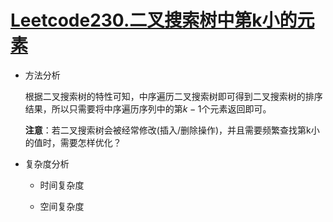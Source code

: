 # [Leetcode230.二叉搜索树中第k小的元素](<https://leetcode-cn.com/problems/kth-smallest-element-in-a-bst/>)

- 方法分析

  根据二叉搜索树的特性可知，中序遍历二叉搜索树即可得到二叉搜索树的排序结果，所以只需要将中序遍历序列中的第$k-1$个元素返回即可。

  **注意**：若二叉搜索树会被经常修改(插入/删除操作)，并且需要频繁查找第k小的值时，需要怎样优化？

- 复杂度分析

  - 时间复杂度

    

  - 空间复杂度

    
